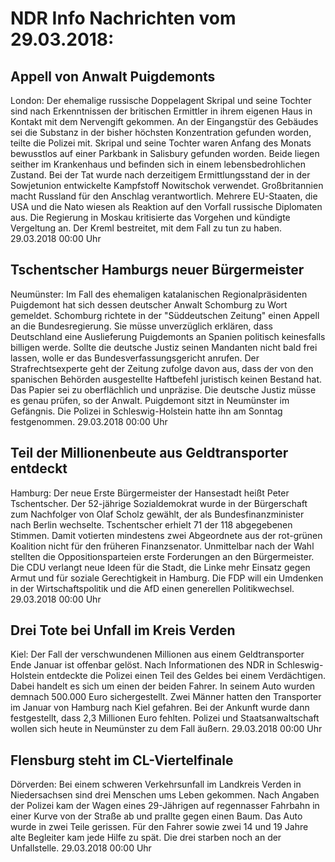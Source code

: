 # NDR Info Nachrichten vom 29.03.2018:


## Appell von Anwalt Puigdemonts
London:	Der ehemalige russische Doppelagent Skripal und seine Tochter sind nach Erkenntnissen der britischen Ermittler in ihrem eigenen Haus in Kontakt mit dem Nervengift gekommen. An der Eingangstür des Gebäudes sei die Substanz in der bisher höchsten Konzentration gefunden worden, teilte die Polizei mit. Skripal und seine Tochter waren Anfang des Monats bewusstlos auf einer Parkbank in Salisbury gefunden worden. Beide liegen seither im Krankenhaus und befinden sich in einem lebensbedrohlichen Zustand. Bei der Tat wurde nach derzeitigem Ermittlungsstand der in der Sowjetunion entwickelte Kampfstoff Nowitschok verwendet. Großbritannien macht Russland für den Anschlag verantwortlich. Mehrere EU-Staaten, die USA und die Nato wiesen als Reaktion auf den Vorfall russische Diplomaten aus. Die Regierung in Moskau kritisierte das Vorgehen und kündigte Vergeltung an. Der Kreml bestreitet, mit dem Fall zu tun zu haben. 29.03.2018 00:00 Uhr 

## Tschentscher Hamburgs neuer Bürgermeister
Neumünster: Im Fall des ehemaligen katalanischen Regionalpräsidenten Puigdemont hat sich dessen deutscher Anwalt Schomburg zu Wort gemeldet. Schomburg richtete in der "Süddeutschen Zeitung" einen Appell an die Bundesregierung. Sie müsse unverzüglich erklären, dass Deutschland eine Auslieferung Puigdemonts an Spanien politisch keinesfalls billigen werde. Sollte die deutsche Justiz seinen Mandanten nicht bald frei lassen, wolle er das Bundesverfassungsgericht anrufen. Der Strafrechtsexperte geht der Zeitung zufolge davon aus, dass der von den spanischen Behörden ausgestellte Haftbefehl juristisch keinen Bestand hat. Das Papier sei zu oberflächlich und unpräzise. Die deutsche Justiz müsse es genau prüfen, so der Anwalt. Puigdemont sitzt in Neumünster im Gefängnis. Die Polizei in Schleswig-Holstein hatte ihn am Sonntag festgenommen. 29.03.2018 00:00 Uhr 

## Teil der Millionenbeute aus Geldtransporter entdeckt
Hamburg: Der neue Erste Bürgermeister der Hansestadt heißt Peter Tschentscher. Der 52-jährige Sozialdemokrat wurde in der Bürgerschaft zum Nachfolger von Olaf Scholz gewählt, der als Bundesfinanzminister nach Berlin wechselte. Tschentscher erhielt 71 der 118 abgegebenen Stimmen. Damit votierten mindestens zwei Abgeordnete aus der rot-grünen Koalition nicht für den früheren Finanzsenator. Unmittelbar nach der Wahl stellten die Oppositionsparteien erste Forderungen an den Bürgermeister. Die CDU verlangt neue Ideen für die Stadt, die Linke mehr Einsatz gegen Armut und für soziale Gerechtigkeit in Hamburg. Die FDP will ein Umdenken in der Wirtschaftspolitik und die AfD einen generellen Politikwechsel. 29.03.2018 00:00 Uhr 

## Drei Tote bei Unfall im Kreis Verden
Kiel: Der Fall der verschwundenen Millionen aus einem Geldtransporter Ende Januar ist offenbar gelöst. Nach Informationen des NDR in Schleswig-Holstein entdeckte die Polizei einen Teil des Geldes bei einem Verdächtigen. Dabei handelt es sich um einen der beiden Fahrer. In seinem Auto wurden demnach 500.000 Euro sichergestellt. Zwei Männer hatten den Transporter im Januar von Hamburg nach Kiel gefahren. Bei der Ankunft wurde dann festgestellt, dass 2,3 Millionen Euro fehlten. Polizei und Staatsanwaltschaft wollen sich heute in Neumünster zu dem Fall äußern. 29.03.2018 00:00 Uhr 

## Flensburg steht im CL-Viertelfinale
Dörverden: Bei einem schweren Verkehrsunfall im Landkreis Verden in Niedersachsen sind drei Menschen ums Leben gekommen. Nach Angaben der Polizei kam der Wagen eines 29-Jährigen auf regennasser Fahrbahn in einer Kurve von der Straße ab und prallte gegen einen Baum. Das Auto wurde in zwei Teile gerissen. Für den Fahrer sowie zwei 14 und 19 Jahre alte Begleiter kam jede Hilfe zu spät. Die drei starben noch an der Unfallstelle. 29.03.2018 00:00 Uhr 
